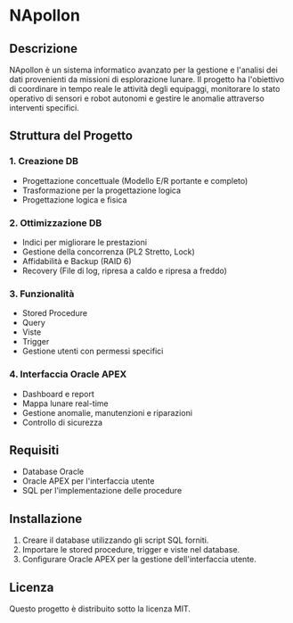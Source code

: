 # NApollon

## Descrizione
NApollon è un sistema informatico avanzato per la gestione e l'analisi dei dati provenienti da missioni di esplorazione lunare. Il progetto ha l'obiettivo di coordinare in tempo reale le attività degli equipaggi, monitorare lo stato operativo di sensori e robot autonomi e gestire le anomalie attraverso interventi specifici.

## Struttura del Progetto
### 1. Creazione DB
- Progettazione concettuale (Modello E/R portante e completo)
- Trasformazione per la progettazione logica
- Progettazione logica e fisica

### 2. Ottimizzazione DB
- Indici per migliorare le prestazioni
- Gestione della concorrenza (PL2 Stretto, Lock)
- Affidabilità e Backup (RAID 6)
- Recovery (File di log, ripresa a caldo e ripresa a freddo)

### 3. Funzionalità
- Stored Procedure
- Query
- Viste
- Trigger
- Gestione utenti con permessi specifici

### 4. Interfaccia Oracle APEX
- Dashboard e report
- Mappa lunare real-time
- Gestione anomalie, manutenzioni e riparazioni
- Controllo di sicurezza

## Requisiti
- Database Oracle
- Oracle APEX per l'interfaccia utente
- SQL per l'implementazione delle procedure

## Installazione
1. Creare il database utilizzando gli script SQL forniti.
2. Importare le stored procedure, trigger e viste nel database.
3. Configurare Oracle APEX per la gestione dell'interfaccia utente.

## Licenza
Questo progetto è distribuito sotto la licenza MIT.


